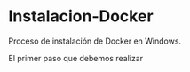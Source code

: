 # Instalacion-Docker
Proceso de instalación de Docker en Windows.
 
El primer paso que debemos realizar
